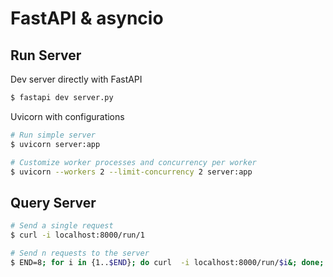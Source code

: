 # FastAPI & asyncio

## Run Server

Dev server directly with FastAPI
```bash
$ fastapi dev server.py
```

Uvicorn with configurations
```bash
# Run simple server
$ uvicorn server:app

# Customize worker processes and concurrency per worker
$ uvicorn --workers 2 --limit-concurrency 2 server:app
```

## Query Server 

```bash
# Send a single request
$ curl -i localhost:8000/run/1

# Send n requests to the server
$ END=8; for i in {1..$END}; do curl  -i localhost:8000/run/$i&; done;
 ```
